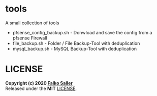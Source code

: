 # tools

A small collection of tools 


- pfsense_config_backup.sh - Donwload and save the config from a pfsense Firewall
- file_backup.sh - Folder / File Backup-Tool with deduplication
- mysql_backup.sh - MySQL Backup-Tool with deduplication

# LICENSE

**Copyright (c) 2020 [Falko Saller](https://github.com/falkos)**  
Released under the **MIT** [LICENSE](LICENSE).
